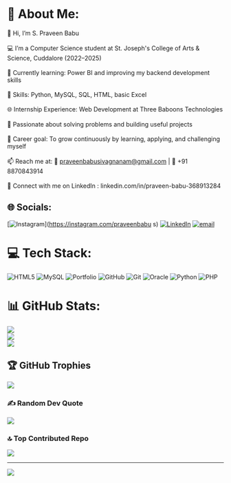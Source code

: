 # 💫 About Me:
👋 Hi, I’m S. Praveen Babu<br><br>💻 I’m a Computer Science student at St. Joseph's College of Arts & Science, Cuddalore (2022–2025)<br><br>🌱 Currently learning: Power BI and improving my backend development skills<br><br>🔧 Skills: Python, MySQL, SQL, HTML, basic Excel<br><br>🌐 Internship Experience: Web Development at Three Baboons Technologies<br><br>🧠 Passionate about solving problems and building useful projects<br><br>🎯 Career goal: To grow continuously by learning, applying, and challenging myself<br><br>📫 Reach me at: 📧 praveenbabusivagnanam@gmail.com | 📱 +91 8870843914<br><br>🔗 Connect with me on LinkedIn : linkedin.com/in/praveen-babu-368913284<br>


## 🌐 Socials:
[![Instagram](https://img.shields.io/badge/Instagram-%23E4405F.svg?logo=Instagram&logoColor=white)](https://instagram.com/praveenbabu s) [![LinkedIn](https://img.shields.io/badge/LinkedIn-%230077B5.svg?logo=linkedin&logoColor=white)](https://linkedin.com/in/linkedin.com/in/praveen-babu-368913284) [![email](https://img.shields.io/badge/Email-D14836?logo=gmail&logoColor=white)](mailto:praveenbabusivagnanam@gmail.com) 

# 💻 Tech Stack:
![HTML5](https://img.shields.io/badge/html5-%23E34F26.svg?style=plastic&logo=html5&logoColor=white) ![MySQL](https://img.shields.io/badge/mysql-4479A1.svg?style=plastic&logo=mysql&logoColor=white) ![Portfolio](https://img.shields.io/badge/Portfolio-%23000000.svg?style=plastic&logo=firefox&logoColor=#FF7139) ![GitHub](https://img.shields.io/badge/github-%23121011.svg?style=plastic&logo=github&logoColor=white) ![Git](https://img.shields.io/badge/git-%23F05033.svg?style=plastic&logo=git&logoColor=white) ![Oracle](https://img.shields.io/badge/Oracle-F80000?style=plastic&logo=oracle&logoColor=white) ![Python](https://img.shields.io/badge/python-3670A0?style=plastic&logo=python&logoColor=ffdd54) ![PHP](https://img.shields.io/badge/php-%23777BB4.svg?style=plastic&logo=php&logoColor=white)
# 📊 GitHub Stats:
![](https://github-readme-stats.vercel.app/api?username=Praveenbabu-code&theme=blue_navy&hide_border=false&include_all_commits=false&count_private=false)<br/>
![](https://nirzak-streak-stats.vercel.app/?user=Praveenbabu-code&theme=blue_navy&hide_border=false)<br/>
![](https://github-readme-stats.vercel.app/api/top-langs/?username=Praveenbabu-code&theme=blue_navy&hide_border=false&include_all_commits=false&count_private=false&layout=compact)

## 🏆 GitHub Trophies
![](https://github-profile-trophy.vercel.app/?username=Praveenbabu-code&theme=synthwave&no-frame=false&no-bg=false&margin-w=4)

### ✍️ Random Dev Quote
![](https://quotes-github-readme.vercel.app/api?type=horizontal&theme=light)

### 🔝 Top Contributed Repo
![](https://github-contributor-stats.vercel.app/api?username=Praveenbabu-code&limit=5&theme=merko&combine_all_yearly_contributions=true)

---
[![](https://visitcount.itsvg.in/api?id=Praveenbabu-code&icon=7&color=1)](https://visitcount.itsvg.in)

<!-- Proudly created with GPRM ( https://gprm.itsvg.in ) -->
